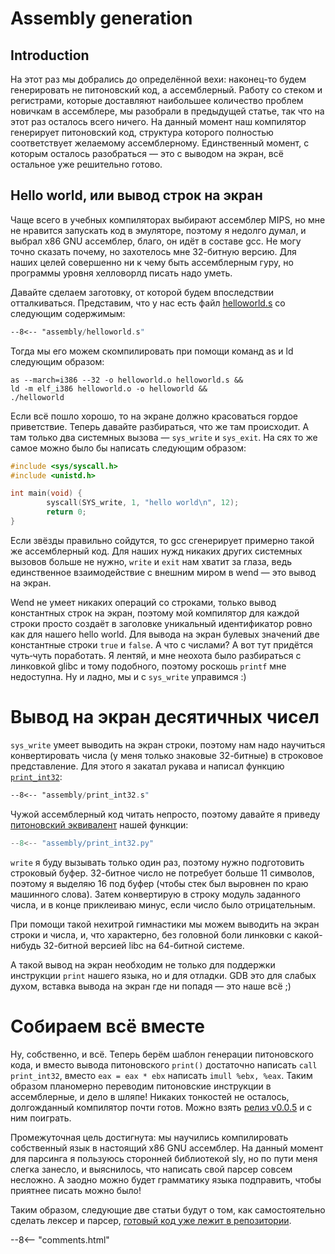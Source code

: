 # Assembly generation
## Introduction

На этот раз мы добрались до определённой вехи: наконец-то будем генерировать не питоновский код, а ассемблерный.
Работу со стеком и регистрами, которые доставляют наибольшее количество проблем новичкам в ассемблере, мы разобрали в предыдущей статье, так что на этот раз осталось всего ничего.
На данный момент наш компилятор генерирует питоновский код, структура которого полностью соответствует желаемому ассемблерному.
Единственный момент, с которым осталось разобраться — это с выводом на экран, всё остальное уже решительно готово.

## Hello world, или вывод строк на экран

Чаще всего в учебных компиляторах выбирают ассемблер MIPS, но мне не нравится запускать код в эмуляторе, поэтому я недолго думал, и выбрал x86 GNU ассемблер, благо, он идёт в составе gcc.
Не могу точно сказать почему, но захотелось мне 32-битную версию.
Для наших целей совершенно ни к чему быть ассемблерным гуру, но программы уровня хелловорлд писать надо уметь.

Давайте сделаем заготовку, от которой будем впоследствии отталкиваться.
Представим, что у нас есть файл [helloworld.s](assembly/helloworld.s) со следующим содержимым:

```asm linenums="1"
--8<-- "assembly/helloworld.s"
```

Тогда мы его можем скомпилировать при помощи команд as и ld следующим образом:

```
as --march=i386 --32 -o helloworld.o helloworld.s &&
ld -m elf_i386 helloworld.o -o helloworld &&
./helloworld
```

Если всё пошло хорошо, то на экране должно красоваться гордое приветствие.
Теперь давайте разбираться, что же там происходит.
А там только два системных вызова — `sys_write` и `sys_exit`.
На сях то же самое можно было бы написать следующим образом:

```cpp
#include <sys/syscall.h>
#include <unistd.h>

int main(void) {
        syscall(SYS_write, 1, "hello world\n", 12);
        return 0;
}
```

Если звёзды правильно сойдутся, то gcc сгенерирует примерно такой же ассемблерный код.
Для наших нужд никаких других системных вызовов больше не нужно, `write` и `exit` нам хватит за глаза, ведь единственное взаимодействие с внешним миром в wend — это вывод на экран.

Wend не умеет никаких операций со строками, только вывод константных строк на экран, поэтому мой компилятор для каждой строки просто создаёт в заголовке уникальный идентификатор ровно как для нашего hello world.
Для вывода на экран булевых значений две константные строки `true` и `false`.
А что с числами? А вот тут придётся чуть‑чуть поработать.
Я лентяй, и мне неохота было разбираться с линковкой glibc и тому подобного, поэтому роскошь `printf` мне недоступна.
Ну и ладно, мы и с `sys_write` управимся :)

# Вывод на экран десятичных чисел

`sys_write` умеет выводить на экран строки, поэтому нам надо научиться конвертировать числа (у меня только знаковые 32-битные) в строковое представление.
Для этого я закатал рукава и написал функцию [`print_int32`](assembly/print_int32.s):

```asm linenums="1"
--8<-- "assembly/print_int32.s"
```

Чужой ассемблерный код читать непросто, поэтому давайте я приведу [питоновский эквивалент](assembly/print_int32.py) нашей функции:

```py linenums="1"
--8<-- "assembly/print_int32.py"
```

`write` я буду вызывать только один раз, поэтому нужно подготовить строковый буфер.
32-битное число не потребует больше 11 символов, поэтому я выделяю 16 под буфер (чтобы стек был выровнен по краю машинного слова).
Затем конвертирую в строку модуль заданного числа, и в конце приклеиваю минус, если число было отрицательным.

При помощи такой нехитрой гимнастики мы можем выводить на экран строки и числа, и, что характерно, без головной боли линковки с какой-нибудь 32-битной версией libc на 64-битной системе.

А такой вывод на экран необходим не только для поддержки инструкции `print` нашего языка, но и для отладки.
GDB это для слабых духом, вставка вывода на экран где ни попадя — это наше всё ;)

# Собираем всё вместе
Ну, собственно, и всё.
Теперь берём шаблон генерации питоновского кода, и вместо вывода питоновского `print()` достаточно написать `call print_int32`, вместо `eax = eax * ebx` написать `imull %ebx, %eax`.
Таким образом планомерно переводим питоновские инструкции в ассемблерные, и дело в шляпе! Никаких тонкостей не осталось, долгожданный компилятор почти готов.
Можно взять [релиз v0.0.5](https://github.com/ssloy/tinycompiler/releases/tag/v0.0.5) и с ним поиграть.

Промежуточная цель достигнута: мы научились компилировать собственный язык в настоящий x86 GNU ассемблер.
На данный момент для парсинга я пользуюсь сторонней библиотекой sly, но по пути меня слегка занесло, и выяснилось, что написать свой парсер совсем несложно.
А заодно можно будет грамматику языка подправить, чтобы приятнее писать можно было!

Таким образом, следующие две статьи будут о том, как самостоятельно сделать лексер и парсер, [готовый код уже лежит в репозитории](https://github.com/ssloy/tinycompiler).



--8<-- "comments.html"
